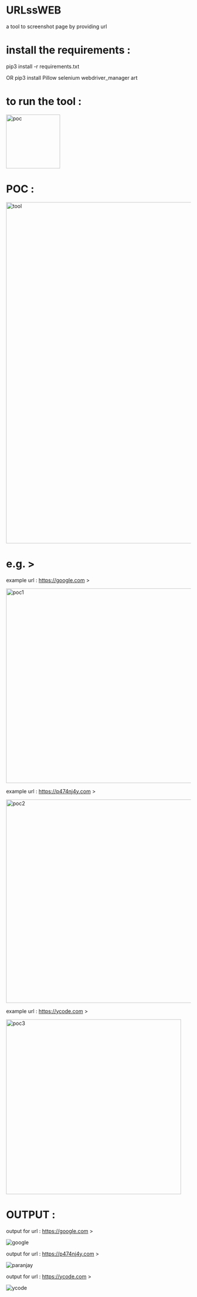 # URLssWEB
a tool to screenshot page by providing url

# install the requirements :

pip3 install -r requirements.txt

OR pip3 install Pillow selenium webdriver_manager art

# to run the tool :

<img width="147" alt="poc" src="https://github.com/p474nj4y/URLssWEB/assets/109905193/01f2f28b-50aa-4602-9b8b-d39e75560b11">

# POC :


<img width="931" alt="tool" src="https://github.com/p474nj4y/URLssWEB/assets/109905193/d283e773-f085-4255-a48a-41e5d22c25e3">

# e.g. >

example url : https://google.com >

<img width="531" alt="poc1" src="https://github.com/p474nj4y/URLssWEB/assets/109905193/76909d61-bb99-4dc9-8812-20c903ad8f68">

example url : https://p474nj4y.com >

<img width="555" alt="poc2" src="https://github.com/p474nj4y/URLssWEB/assets/109905193/38cb2895-9d64-4e9b-bbb3-c592a4456b0a">

example url : https://ycode.com >

<img width="477" alt="poc3" src="https://github.com/p474nj4y/URLssWEB/assets/109905193/d1210397-1aa4-416d-bbee-a1e29129e13f">

# OUTPUT :

output for url : https://google.com >

![google](https://github.com/p474nj4y/URLssWEB/assets/109905193/11af87a5-23cc-4f4f-b461-e93eff7ccac6)

output for url : https://p474nj4y.com >

![paranjay](https://github.com/p474nj4y/URLssWEB/assets/109905193/415a0adb-3fa6-4a76-b5b1-74cd2dd2031c)

output for url : https://ycode.com >

![ycode](https://github.com/p474nj4y/URLssWEB/assets/109905193/38ed6791-6080-41af-a971-dcbf13d8ce22)

